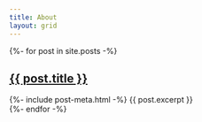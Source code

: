 ```yaml
---
title: About
layout: grid
---
```


{%- for post in site.posts -%}
<div class="post-title borderl">
    <h2><a href="{{ post.url | relative_url }}">{{ post.title }}</a></h2>
    {%- include post-meta.html -%}
    {{ post.excerpt }}
</div>
{%- endfor -%}

